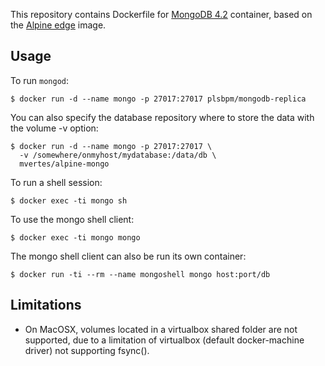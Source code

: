 
This repository contains Dockerfile for [MongoDB 4.2](https://www.mongodb.org)
container, based on the [Alpine edge](https://hub.docker.com/_/alpine/) image.


## Usage

To run `mongod`:

	$ docker run -d --name mongo -p 27017:27017 plsbpm/mongodb-replica

You can also specify the database repository where to store the data
with the volume -v option:

    $ docker run -d --name mongo -p 27017:27017 \
	  -v /somewhere/onmyhost/mydatabase:/data/db \
	  mvertes/alpine-mongo

To run a shell session:

    $ docker exec -ti mongo sh

To use the mongo shell client:

	$ docker exec -ti mongo mongo

The mongo shell client can also be run its own container: 

	$ docker run -ti --rm --name mongoshell mongo host:port/db

## Limitations

- On MacOSX, volumes located in a virtualbox shared folder are not
  supported, due to a limitation of virtualbox (default docker-machine
  driver) not supporting fsync().

